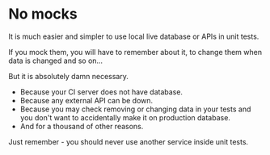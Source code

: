 # No mocks

It is much easier and simpler to use local live database or APIs in unit tests.

If you mock them, you will have to remember about it, to change them when data is
changed and so on...

But it is absolutely damn necessary.

* Because your CI server does not have database.
* Because any external API can be down.
* Because you may check removing or changing data in your tests and you
don't want to accidentally make it on production database.
* And for a thousand of other reasons.

Just remember - you should never use another service inside unit tests.
